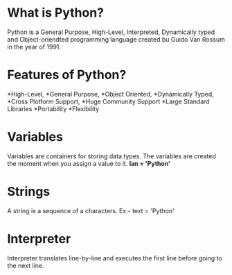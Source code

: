 # What is Python?
Python is a General Purpose, High-Level, Interpreted, Dynamically typed and Object-oriendted programming language created bu Guido Van Rossum in the year of 1991.

# Features of Python?
*High-Level,
*General Purpose,
*Object Oriented,
*Dynamically Typed,
*Cross Plotform Support,
*Huge Community Support
*Large Standard Libraries
*Portability
*Flexibility

# Variables
Variables are containers for storing data types.
The variables are created the moment when you assign a value to it.
**lan = 'Python'**

# Strings
A string is a sequence of a characters. Ex:- text = 'Python'

# Interpreter
Interpreter translates line-by-line and executes the first line before going to the next line.
